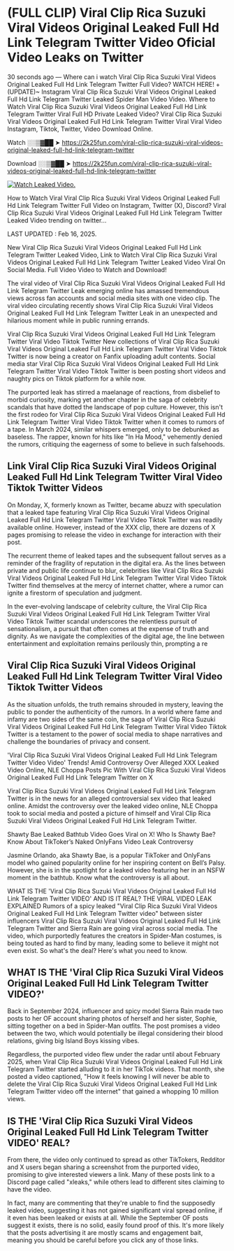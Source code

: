 # (FULL CLIP) Viral Clip Rica Suzuki Viral Videos Original Leaked Full Hd Link Telegram Twitter Video Oficial Video Leaks on Twitter

30 seconds ago — Where can i watch Viral Clip Rica Suzuki Viral Videos Original Leaked Full Hd Link Telegram Twitter Full Video? WATCH HERE! +(UPDATE)~ Instagram Viral Clip Rica Suzuki Viral Videos Original Leaked Full Hd Link Telegram Twitter Leaked Spider Man Video Video. Where to Watch Viral Clip Rica Suzuki Viral Videos Original Leaked Full Hd Link Telegram Twitter Viral Full HD Private Leaked Video? Viral Clip Rica Suzuki Viral Videos Original Leaked Full Hd Link Telegram Twitter Viral Viral Video Instagram, Tiktok, Twitter, Video Download Online.

Watch ░░▒▓██ ➤ https://2k25fun.com/viral-clip-rica-suzuki-viral-videos-original-leaked-full-hd-link-telegram-twitter

Download ░░▒▓██ ➤ https://2k25fun.com/viral-clip-rica-suzuki-viral-videos-original-leaked-full-hd-link-telegram-twitter

[![Watch Leaked Video.](https://miro.medium.com/v2/resize:fit:828/format:webp/1*cilzJN44JGOrTw9NJCrNHA.gif "Watch Leaked Video")](https://2k25fun.com/viral-clip-rica-suzuki-viral-videos-original-leaked-full-hd-link-telegram-twitter)

How to Watch Viral Viral Clip Rica Suzuki Viral Videos Original Leaked Full Hd Link Telegram Twitter Full Video on Instagram, Twitter (X), Discord? Viral Clip Rica Suzuki Viral Videos Original Leaked Full Hd Link Telegram Twitter Leaked Video trending on twitter...

LAST UPDATED : Feb 16, 2025.

New Viral Clip Rica Suzuki Viral Videos Original Leaked Full Hd Link Telegram Twitter Leaked Video, Link to Watch Viral Clip Rica Suzuki Viral Videos Original Leaked Full Hd Link Telegram Twitter Leaked Video Viral On Social Media. Full Video Video to Watch and Download!

The viral video of Viral Clip Rica Suzuki Viral Videos Original Leaked Full Hd Link Telegram Twitter Leak emerging online has amassed tremendous views across fan accounts and social media sites with one video clip. The viral video circulating recently shows Viral Clip Rica Suzuki Viral Videos Original Leaked Full Hd Link Telegram Twitter Leak in an unexpected and hilarious moment while in public running errands.

Viral Clip Rica Suzuki Viral Videos Original Leaked Full Hd Link Telegram Twitter Viral Video Tiktok Twitter New collections of Viral Clip Rica Suzuki Viral Videos Original Leaked Full Hd Link Telegram Twitter Viral Video Tiktok Twitter is now being a creator on Fanfix uploading adult contents. Social media star Viral Clip Rica Suzuki Viral Videos Original Leaked Full Hd Link Telegram Twitter Viral Video Tiktok Twitter is been posting short videos and naughty pics on Tiktok platform for a while now.

The purported leak has stirred a maelanage of reactions, from disbelief to morbid curiosity, marking yet another chapter in the saga of celebrity scandals that have dotted the landscape of pop culture. However, this isn't the first rodeo for Viral Clip Rica Suzuki Viral Videos Original Leaked Full Hd Link Telegram Twitter Viral Video Tiktok Twitter when it comes to rumors of a tape. In March 2024, similar whispers emerged, only to be debunked as baseless. The rapper, known for hits like "In Ha Mood," vehemently denied the rumors, critiquing the eagerness of some to believe in such falsehoods.

## Link Viral Clip Rica Suzuki Viral Videos Original Leaked Full Hd Link Telegram Twitter Viral Video Tiktok Twitter Videos

On Monday, X, formerly known as Twitter, became abuzz with speculation that a leaked tape featuring Viral Clip Rica Suzuki Viral Videos Original Leaked Full Hd Link Telegram Twitter Viral Video Tiktok Twitter was readily available online. However, instead of the XXX clip, there are dozens of X pages promising to release the video in exchange for interaction with their post.

The recurrent theme of leaked tapes and the subsequent fallout serves as a reminder of the fragility of reputation in the digital era. As the lines between private and public life continue to blur, celebrities like Viral Clip Rica Suzuki Viral Videos Original Leaked Full Hd Link Telegram Twitter Viral Video Tiktok Twitter find themselves at the mercy of internet chatter, where a rumor can ignite a firestorm of speculation and judgment.

In the ever-evolving landscape of celebrity culture, the Viral Clip Rica Suzuki Viral Videos Original Leaked Full Hd Link Telegram Twitter Viral Video Tiktok Twitter scandal underscores the relentless pursuit of sensationalism, a pursuit that often comes at the expense of truth and dignity. As we navigate the complexities of the digital age, the line between entertainment and exploitation remains perilously thin, prompting a re

##  Viral Clip Rica Suzuki Viral Videos Original Leaked Full Hd Link Telegram Twitter Viral Video Tiktok Twitter Videos

As the situation unfolds, the truth remains shrouded in mystery, leaving the public to ponder the authenticity of the rumors. In a world where fame and infamy are two sides of the same coin, the saga of Viral Clip Rica Suzuki Viral Videos Original Leaked Full Hd Link Telegram Twitter Viral Video Tiktok Twitter is a testament to the power of social media to shape narratives and challenge the boundaries of privacy and consent.

'Viral Clip Rica Suzuki Viral Videos Original Leaked Full Hd Link Telegram Twitter Video Video' Trends! Amid Controversy Over Alleged XXX Leaked Video Online, NLE Choppa Posts Pic With Viral Clip Rica Suzuki Viral Videos Original Leaked Full Hd Link Telegram Twitter on X

Viral Clip Rica Suzuki Viral Videos Original Leaked Full Hd Link Telegram Twitter is in the news for an alleged controversial sex video that leaked online. Amidst the controversy over the leaked video online, NLE Choppa took to social media and posted a picture of himself and Viral Clip Rica Suzuki Viral Videos Original Leaked Full Hd Link Telegram Twitter.

Shawty Bae Leaked Bathtub Video Goes Viral on X! Who Is Shawty Bae? Know About TikToker’s Naked OnlyFans Video Leak Controversy

Jasmine Orlando, aka Shawty Bae, is a popular TikToker and OnlyFans model who gained popularity online for her inspiring content on Bell’s Palsy. However, she is in the spotlight for a leaked video featuring her in an NSFW moment in the bathtub. Know what the controversy is all about.

WHAT IS THE 'Viral Clip Rica Suzuki Viral Videos Original Leaked Full Hd Link Telegram Twitter VIDEO' AND IS IT REAL? THE VIRAL VIDEO LEAK EXPLAINED Rumors of a spicy leaked "Viral Clip Rica Suzuki Viral Videos Original Leaked Full Hd Link Telegram Twitter video" between sister influencers Viral Clip Rica Suzuki Viral Videos Original Leaked Full Hd Link Telegram Twitter and Sierra Rain are going viral across social media. The video, which purportedly features the creators in Spider-Man costumes, is being touted as hard to find by many, leading some to believe it might not even exist. So what's the deal? Here's what you need to know.

## WHAT IS THE 'Viral Clip Rica Suzuki Viral Videos Original Leaked Full Hd Link Telegram Twitter VIDEO?'

Back in September 2024, influencer and spicy model Sierra Rain made two posts to her OF account sharing photos of herself and her sister, Sophie, sitting together on a bed in Spider-Man outfits. The post promises a video between the two, which would potentially be illegal considering their blood relations, giving big Island Boys kissing vibes.

Regardless, the purported video flew under the radar until about February 2025, when Viral Clip Rica Suzuki Viral Videos Original Leaked Full Hd Link Telegram Twitter started alluding to it in her TikTok videos. That month, she posted a video captioned, "How it feels knowing I will never be able to delete the Viral Clip Rica Suzuki Viral Videos Original Leaked Full Hd Link Telegram Twitter video off the internet" that gained a whopping 10 million views.

## IS THE 'Viral Clip Rica Suzuki Viral Videos Original Leaked Full Hd Link Telegram Twitter VIDEO' REAL?

From there, the video only continued to spread as other TikTokers, Redditor and X users began sharing a screenshot from the purported video, promising to give interested viewers a link. Many of these posts link to a Discord page called "xleaks," while others lead to different sites claiming to have the video.

In fact, many are commenting that they're unable to find the supposedly leaked video, suggesting it has not gained significant viral spread online, if it even has been leaked or exists at all. While the September OF posts suggest it exists, there is no solid, easily found proof of this. It's more likely that the posts advertising it are mostly scams and engagement bait, meaning you should be careful before you click any of those links.